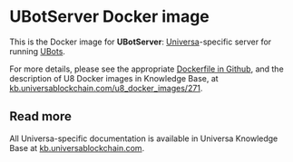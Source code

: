 # UBotServer Docker image

This is the Docker image for **UBotServer**: [Universa](https://universablockchain.com)-specific server for running [UBots](https://kb.universablockchain.com/ubots_overview/207).

For more details, please see the appropriate [Dockerfile in Github](https://github.com/UniversaBlockchain/U8/blob/master/docker/ubotserver/Dockerfile), and the description of U8 Docker images in Knowledge Base, at [kb.universablockchain.com/u8_docker_images/271](https://kb.universablockchain.com/u8_docker_images/271).


## Read more

All Universa-specific documentation is available in Universa Knowledge Base at [kb.universablockchain.com](https://kb.universablockchain.com).
